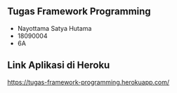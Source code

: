 ## Tugas Framework Programming

- Nayottama Satya Hutama
- 18090004
- 6A

## Link Aplikasi di Heroku

https://tugas-framework-programming.herokuapp.com/
